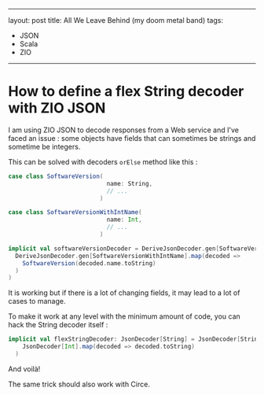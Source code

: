 
---
layout: post
title: All We Leave Behind (my doom metal band)
tags:
 - JSON
 - Scala
 - ZIO
---

# How to define a flex String decoder with ZIO JSON

I am using ZIO JSON to decode responses from a Web service and I've faced an issue : some objects have fields that can sometimes be strings and sometime be integers.

This can be solved with decoders `orElse` method like this : 

```scala
case class SoftwareVersion(
                            name: String,
                            // ...
                          )

case class SoftwareVersionWithIntName(
                            name: Int,
                            // ...
                          )

implicit val softwareVersionDecoder = DeriveJsonDecoder.gen[SoftwareVersion].orElse(
  DeriveJsonDecoder.gen[SoftwareVersionWithIntName].map(decoded =>
    SoftwareVersion(decoded.name.toString)
  )
)
```

It is working but if there is a lot of changing fields, it may lead to a lot of cases to manage.

To make it work at any level with the minimum amount of code, you can hack the String decoder itself : 

```scala
implicit val flexStringDecoder: JsonDecoder[String] = JsonDecoder[String].orElse(
    JsonDecoder[Int].map(decoded => decoded.toString)
  )
```
And voilà! 

The same trick should also work with Circe.
